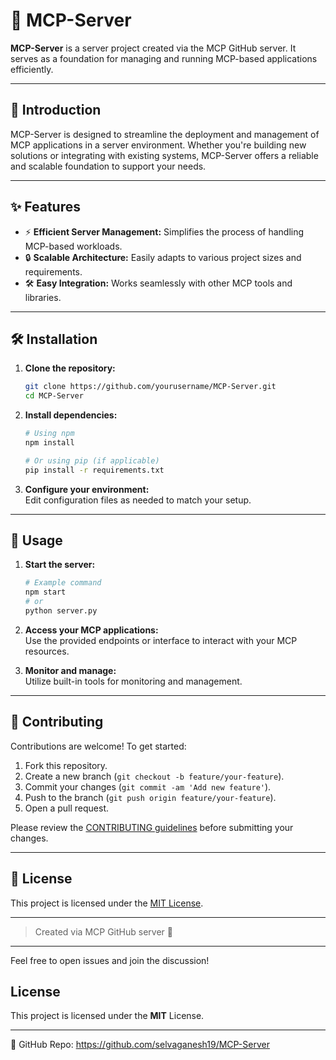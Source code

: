 # 📡 MCP-Server

**MCP-Server** is a server project created via the MCP GitHub server. It serves as a foundation for managing and running MCP-based applications efficiently.

---

## 📖 Introduction

MCP-Server is designed to streamline the deployment and management of MCP applications in a server environment. Whether you're building new solutions or integrating with existing systems, MCP-Server offers a reliable and scalable foundation to support your needs.

---

## ✨ Features

- ⚡ **Efficient Server Management:** Simplifies the process of handling MCP-based workloads.
- 🔒 **Scalable Architecture:** Easily adapts to various project sizes and requirements.
- 🛠️ **Easy Integration:** Works seamlessly with other MCP tools and libraries.

---

## 🛠️ Installation

1. **Clone the repository:**
    ```bash
    git clone https://github.com/yourusername/MCP-Server.git
    cd MCP-Server
    ```

2. **Install dependencies:**
    ```bash
    # Using npm
    npm install

    # Or using pip (if applicable)
    pip install -r requirements.txt
    ```

3. **Configure your environment:**  
   Edit configuration files as needed to match your setup.

---

## 🚀 Usage

1. **Start the server:**
    ```bash
    # Example command
    npm start
    # or
    python server.py
    ```

2. **Access your MCP applications:**  
   Use the provided endpoints or interface to interact with your MCP resources.

3. **Monitor and manage:**  
   Utilize built-in tools for monitoring and management.

---

## 🤝 Contributing

Contributions are welcome! To get started:

1. Fork this repository.
2. Create a new branch (`git checkout -b feature/your-feature`).
3. Commit your changes (`git commit -am 'Add new feature'`).
4. Push to the branch (`git push origin feature/your-feature`).
5. Open a pull request.

Please review the [CONTRIBUTING guidelines](CONTRIBUTING.md) before submitting your changes.

---

## 📄 License

This project is licensed under the [MIT License](LICENSE).

---

> Created via MCP GitHub server 🚀

---

Feel free to open issues and join the discussion!

## License
This project is licensed under the **MIT** License.

---
🔗 GitHub Repo: https://github.com/selvaganesh19/MCP-Server

